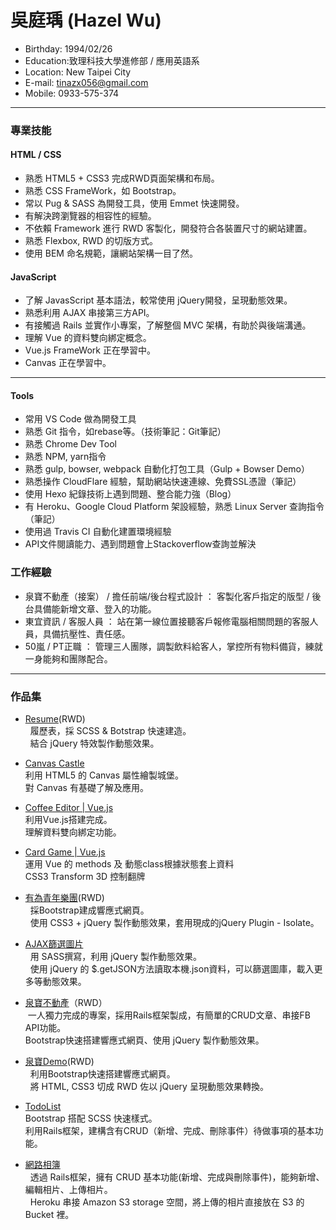   
# 吳庭瑀 (Hazel Wu)
- Birthday: 1994/02/26  
- Education:致理科技大學進修部 / 應用英語系  
- Location: New Taipei City  
- E-mail: tinazx056@gmail.com  
- Mobile: 0933-575-374  
<hr>

### 專業技能  
  
#### HTML / CSS  
- 熟悉 HTML5 + CSS3 完成RWD頁面架構和布局。
- 熟悉 CSS FrameWork，如 Bootstrap。
- 常以 Pug & SASS 為開發工具，使用 Emmet 快速開發。
- 有解決跨瀏覽器的相容性的經驗。
- 不依賴 Framework 進行 RWD 客製化，開發符合各裝置尺寸的網站建置。 
- 熟悉 Flexbox, RWD 的切版方式。
- 使用 BEM 命名規範，讓網站架構一目了然。
  
#### JavaScript
- 了解 JavasScript 基本語法，較常使用 jQuery開發，呈現動態效果。
- 熟悉利用 AJAX 串接第三方API。
- 有接觸過 Rails 並實作小專案，了解整個 MVC 架構，有助於與後端溝通。
- 理解 Vue 的資料雙向綁定概念。
- Vue.js FrameWork 正在學習中。
- Canvas 正在學習中。
<hr> 

#### Tools
- 常用 VS Code 做為開發工具 
- 熟悉 Git 指令，如rebase等。（技術筆記：Git筆記）
- 熟悉 Chrome Dev Tool 
- 熟悉 NPM, yarn指令
- 熟悉 gulp, bowser, webpack 自動化打包工具（Gulp + Bowser Demo）
- 熟悉操作 CloudFlare 經驗，幫助網站快速連線、免費SSL憑證（筆記）
- 使用 Hexo 紀錄技術上遇到問題、整合能力強（Blog） 
- 有 Heroku、Google Cloud Platform 架設經驗，熟悉 Linux Server 查詢指令（筆記）
- 使用過 Travis CI 自動化建置環境經驗 
- API文件閱讀能力、遇到問題會上Stackoverflow查詢並解決
  
### 工作經驗  
  
- 泉寶不動產（接案） / 擔任前端/後台程式設計 ： 客製化客戶指定的版型 / 後台具備能新增文章、登入的功能。      
- 東宜資訊 / 客服人員 ： 站在第一線位置接聽客戶報修電腦相關問題的客服人員，具備抗壓性、責任感。    
- 50嵐 / PT正職 ： 管理三人團隊，調製飲料給客人，掌控所有物料備貨，練就一身能夠和團隊配合。    
<hr>

### 作品集  
  
- [Resume](https://hazelwu2.github.io/first-bootstrap-site-resume)(RWD)   
   履歷表，採 SCSS & Botstrap 快速建造。    
   結合 jQuery 特效製作動態效果。    

- [Canvas Castle](https://codepen.io/wualnz/pen/bxKyKN?editors=1010)
  <br>利用 HTML5 的 Canvas 屬性繪製城堡。
  <br>對 Canvas 有基礎了解及應用。
  
- [Coffee Editor | Vue.js](https://hazelwu2.github.io/CoffeeEditor/)
  <br>利用Vue.js搭建完成。
  <br>理解資料雙向綁定功能。
  
- [Card Game | Vue.js](https://hazelwu2.github.io/Card-Game-Vue/)
  <br>運用 Vue 的 methods 及 動態class根據狀態套上資料
  <br>CSS3 Transform 3D 控制翻牌
  
- [有為青年樂團](https://hazelwu2.github.io/band/portfolio.html)(RWD)  
   採Bootstrap建成響應式網頁。    
   使用 CSS3 + jQuery 製作動態效果，套用現成的jQuery Plugin - Isolate。    

- [AJAX篩選圖片](https://hazelwu2.github.io/sample)  
   用 SASS撰寫，利用 jQuery 製作動態效果。    
   使用 jQuery 的 $.getJSON方法讀取本機.json資料，可以篩選圖庫，載入更多等動態效果。    

- [泉寶不動產](https://www.quan-bao.com.tw/)（RWD）    
  一人獨力完成的專案，採用Rails框架製成，有簡單的CRUD文章、串接FB API功能。    
  Bootstrap快速搭建響應式網頁、使用 jQuery 製作動態效果。    
  
- [泉寶Demo](https://hazelwu2.github.io/AjaxMasonryPhoto)(RWD)  
   利用Bootstrap快速搭建響應式網頁。  
   將 HTML, CSS3 切成 RWD 佐以 jQuery 呈現動態效果轉換。    

- [TodoList](https://todo-list-hazel.herokuapp.com/)  
   Bootstrap 搭配 SCSS 快速樣式。  
   利用Rails框架，建構含有CRUD（新增、完成、刪除事件）待做事項的基本功能。  

- [網路相簿](https://photo-album-hazel.herokuapp.com/photos)  
   透過 Rails框架，擁有 CRUD 基本功能(新增、完成與刪除事件)，能夠新增、編輯相片、上傳相片。  
   Heroku 串接 Amazon S3 storage 空間，將上傳的相片直接放在 S3 的 Bucket 裡。  

